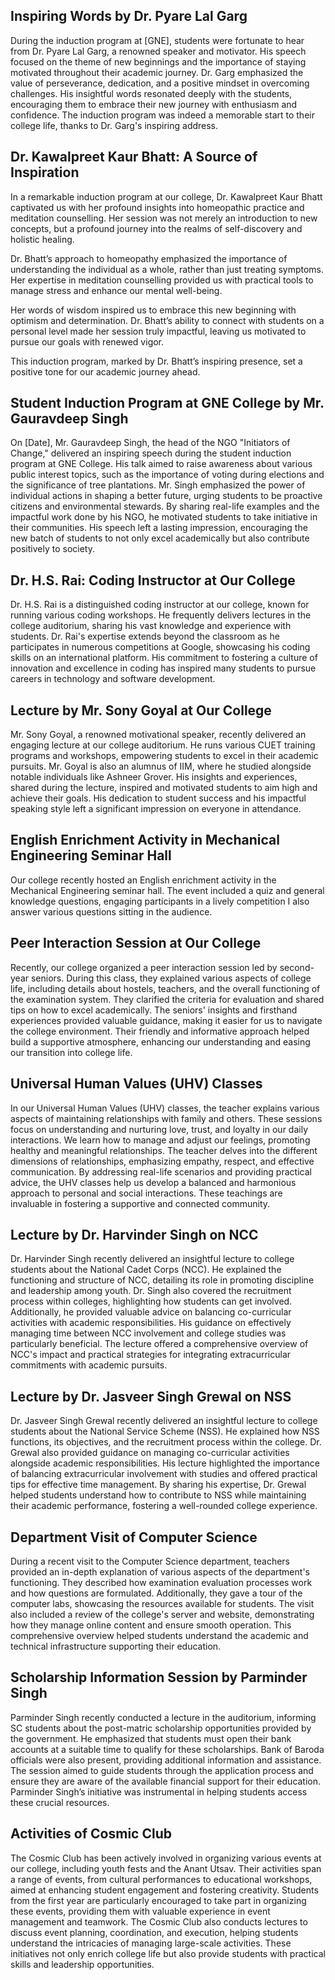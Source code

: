 ## Inspiring Words by Dr. Pyare Lal Garg

During the induction program at [GNE], students were fortunate to hear from Dr. Pyare Lal Garg, a renowned speaker and motivator. His speech focused on the theme of new beginnings and the importance of staying motivated throughout their academic journey. Dr. Garg emphasized the value of perseverance, dedication, and a positive mindset in overcoming challenges. His insightful words resonated deeply with the students, encouraging them to embrace their new journey with enthusiasm and confidence. The induction program was indeed a memorable start to their college life, thanks to Dr. Garg's inspiring address.


## Dr. Kawalpreet Kaur Bhatt: A Source of Inspiration

In a remarkable induction program at our college, Dr. Kawalpreet Kaur Bhatt captivated us with her profound insights into homeopathic practice and meditation counselling. Her session was not merely an introduction to new concepts, but a profound journey into the realms of self-discovery and holistic healing.

Dr. Bhatt’s approach to homeopathy emphasized the importance of understanding the individual as a whole, rather than just treating symptoms. Her expertise in meditation counselling provided us with practical tools to manage stress and enhance our mental well-being.

Her words of wisdom inspired us to embrace this new beginning with optimism and determination. Dr. Bhatt’s ability to connect with students on a personal level made her session truly impactful, leaving us motivated to pursue our goals with renewed vigor.

This induction program, marked by Dr. Bhatt’s inspiring presence, set a positive tone for our academic journey ahead.


## Student Induction Program at GNE College by Mr. Gauravdeep Singh

On [Date], Mr. Gauravdeep Singh, the head of the NGO "Initiators of Change," delivered an inspiring speech during the student induction program at GNE College. His talk aimed to raise awareness about various public interest topics, such as the importance of voting during elections and the significance of tree plantations. Mr. Singh emphasized the power of individual actions in shaping a better future, urging students to be proactive citizens and environmental stewards. By sharing real-life examples and the impactful work done by his NGO, he motivated students to take initiative in their communities. His speech left a lasting impression, encouraging the new batch of students to not only excel academically but also contribute positively to society.

## Dr. H.S. Rai: Coding Instructor at Our College

Dr. H.S. Rai is a distinguished coding instructor at our college, known for running various coding workshops. He frequently delivers lectures in the college auditorium, sharing his vast knowledge and experience with students. Dr. Rai's expertise extends beyond the classroom as he participates in numerous competitions at Google, showcasing his coding skills on an international platform. His commitment to fostering a culture of innovation and excellence in coding has inspired many students to pursue careers in technology and software development.

## Lecture by Mr. Sony Goyal at Our College

Mr. Sony Goyal, a renowned motivational speaker, recently delivered an engaging lecture at our college auditorium. He runs various CUET training programs and workshops, empowering students to excel in their academic pursuits. Mr. Goyal is also an alumnus of IIM, where he studied alongside notable individuals like Ashneer Grover. His insights and experiences, shared during the lecture, inspired and motivated students to aim high and achieve their goals. His dedication to student success and his impactful speaking style left a significant impression on everyone in attendance.

## English Enrichment Activity in Mechanical Engineering Seminar Hall

Our college recently hosted an English enrichment activity in the Mechanical Engineering seminar hall. The event included a quiz and general knowledge questions, engaging participants in a lively competition I also answer various questions sitting in the audience.


## Peer Interaction Session at Our College

Recently, our college organized a peer interaction session led by second-year seniors. During this class, they explained various aspects of college life, including details about hostels, teachers, and the overall functioning of the examination system. They clarified the criteria for evaluation and shared tips on how to excel academically. The seniors' insights and firsthand experiences provided valuable guidance, making it easier for us to navigate the college environment. Their friendly and informative approach helped build a supportive atmosphere, enhancing our understanding and easing our transition into college life.


## Universal Human Values (UHV) Classes

In our Universal Human Values (UHV) classes, the teacher explains various aspects of maintaining relationships with family and others. These sessions focus on understanding and nurturing love, trust, and loyalty in our daily interactions. We learn how to manage and adjust our feelings, promoting healthy and meaningful relationships. The teacher delves into the different dimensions of relationships, emphasizing empathy, respect, and effective communication. By addressing real-life scenarios and providing practical advice, the UHV classes help us develop a balanced and harmonious approach to personal and social interactions. These teachings are invaluable in fostering a supportive and connected community.

## Lecture by Dr. Harvinder Singh on NCC

Dr. Harvinder Singh recently delivered an insightful lecture to college students about the National Cadet Corps (NCC). He explained the functioning and structure of NCC, detailing its role in promoting discipline and leadership among youth. Dr. Singh also covered the recruitment process within colleges, highlighting how students can get involved. Additionally, he provided valuable advice on balancing co-curricular activities with academic responsibilities. His guidance on effectively managing time between NCC involvement and college studies was particularly beneficial. The lecture offered a comprehensive overview of NCC's impact and practical strategies for integrating extracurricular commitments with academic pursuits.

## Lecture by Dr. Jasveer Singh Grewal on NSS

Dr. Jasveer Singh Grewal recently delivered an insightful lecture to college students about the National Service Scheme (NSS). He explained how NSS functions, its objectives, and the recruitment process within the college. Dr. Grewal also provided guidance on managing co-curricular activities alongside academic responsibilities. His lecture highlighted the importance of balancing extracurricular involvement with studies and offered practical tips for effective time management. By sharing his expertise, Dr. Grewal helped students understand how to contribute to NSS while maintaining their academic performance, fostering a well-rounded college experience.

## Department Visit of Computer Science

During a recent visit to the Computer Science department, teachers provided an in-depth explanation of various aspects of the department's functioning. They described how examination evaluation processes work and how questions are formulated. Additionally, they gave a tour of the computer labs, showcasing the resources available for students. The visit also included a review of the college's server and website, demonstrating how they manage online content and ensure smooth operation. This comprehensive overview helped students understand the academic and technical infrastructure supporting their education.

## Scholarship Information Session by Parminder Singh

Parminder Singh recently conducted a lecture in the auditorium, informing SC students about the post-matric scholarship opportunities provided by the government. He emphasized that students must open their bank accounts at a suitable time to qualify for these scholarships. Bank of Baroda officials were also present, providing additional information and assistance. The session aimed to guide students through the application process and ensure they are aware of the available financial support for their education. Parminder Singh’s initiative was instrumental in helping students access these crucial resources.



## Activities of Cosmic Club

The Cosmic Club has been actively involved in organizing various events at our college, including youth fests and the Anant Utsav. Their activities span a range of events, from cultural performances to educational workshops, aimed at enhancing student engagement and fostering creativity. Students from the first year are particularly encouraged to take part in organizing these events, providing them with valuable experience in event management and teamwork. The Cosmic Club also conducts lectures to discuss event planning, coordination, and execution, helping students understand the intricacies of managing large-scale activities. These initiatives not only enrich college life but also provide students with practical skills and leadership opportunities.
